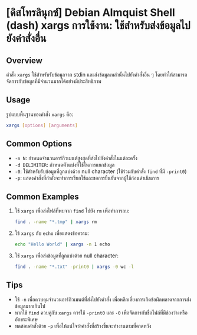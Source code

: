 # [ดิสโทรลินุกซ์] Debian Almquist Shell (dash) xargs การใช้งาน: ใช้สำหรับส่งข้อมูลไปยังคำสั่งอื่น

## Overview
คำสั่ง `xargs` ใช้สำหรับรับข้อมูลจาก stdin และส่งข้อมูลเหล่านั้นไปยังคำสั่งอื่น ๆ โดยทำให้สามารถจัดการกับข้อมูลที่มีจำนวนมากได้อย่างมีประสิทธิภาพ

## Usage
รูปแบบพื้นฐานของคำสั่ง `xargs` คือ:

```bash
xargs [options] [arguments]
```

## Common Options
- `-n N`: กำหนดจำนวนอาร์กิวเมนต์สูงสุดที่ส่งไปยังคำสั่งในแต่ละครั้ง
- `-d DELIMITER`: กำหนดตัวแบ่งที่ใช้ในการแยกข้อมูล
- `-0`: ใช้สำหรับรับข้อมูลที่ถูกแบ่งด้วย null character (ใช้ร่วมกับคำสั่ง `find` ที่มี `-print0`)
- `-p`: แสดงคำสั่งที่กำลังจะทำการเรียกใช้และขอการยืนยันจากผู้ใช้ก่อนดำเนินการ

## Common Examples
1. ใช้ `xargs` เพื่อส่งไฟล์ที่พบจาก `find` ไปยัง `rm` เพื่อทำการลบ:
   ```bash
   find . -name "*.tmp" | xargs rm
   ```

2. ใช้ `xargs` กับ `echo` เพื่อแสดงข้อความ:
   ```bash
   echo "Hello World" | xargs -n 1 echo
   ```

3. ใช้ `xargs` เพื่อส่งข้อมูลที่ถูกแบ่งด้วย null character:
   ```bash
   find . -name "*.txt" -print0 | xargs -0 wc -l
   ```

## Tips
- ใช้ `-n` เพื่อควบคุมจำนวนอาร์กิวเมนต์ที่ส่งไปยังคำสั่ง เพื่อหลีกเลี่ยงการเกิดข้อผิดพลาดจากการส่งข้อมูลมากเกินไป
- หากใช้ `find` ควบคู่กับ `xargs` ควรใช้ `-print0` และ `-0` เพื่อจัดการกับชื่อไฟล์ที่มีช่องว่างหรืออักขระพิเศษ
- ทดสอบคำสั่งด้วย `-p` เพื่อให้แน่ใจว่าคำสั่งที่สร้างขึ้นจะทำงานตามที่คาดหวัง